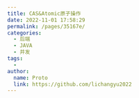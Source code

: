 ```yaml
---
title: CAS&Atomic原子操作
date: 2022-11-01 17:58:29
permalink: /pages/35167e/
categories:
  - 后端
  - JAVA
  - 并发
tags:
  - 
author: 
  name: Proto
  link: https://github.com/lichangyu2022
---
```

